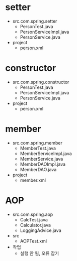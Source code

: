 # setter
- src.com.spring.setter
	- PersonTest.java
	- PersonServiceImpl.java
	- PersonService.java
- project
	- person.xml

# constructor
- src.com.spring.constructor
	- PersonTest.java
	- PersonServiceImpl.java
	- PersonService.java
- project
	- person.xml

# member
- src.com.spring.member
	- MemberTest.java
	- MemberServiceImpl.java
	- MemberService.java
	- MemberDAOImpl.java
	- MemberDAO.java
- project
	- member.xml
	
# AOP
- src.com.spring.aop
	- CalcTest.java
	- Calculator.java
	- LoggingAdvice.java
- src
	- AOPTest.xml
- 작업
	- 실행 안 됨, 오류 잡기
	









